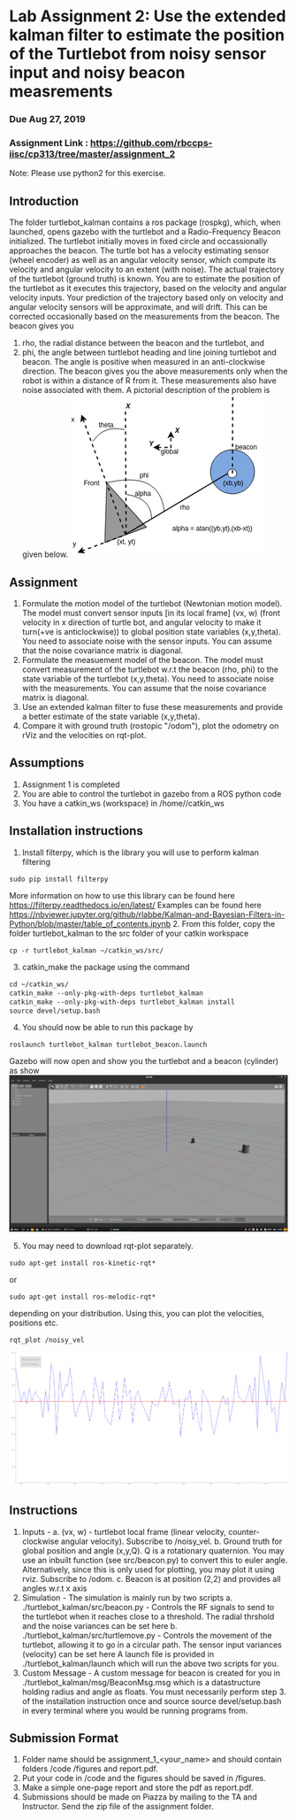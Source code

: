 # Lab Assignment 2: Use the extended kalman filter to estimate the position of the Turtlebot from noisy sensor input and noisy beacon measrements
### Due Aug 27, 2019
### Assignment Link : https://github.com/rbccps-iisc/cp313/tree/master/assignment_2

Note: Please use python2 for this exercise.

## Introduction
The folder turtlebot_kalman contains a ros package (rospkg), which, when launched, opens gazebo with the turtlebot and a Radio-Frequency Beacon initialized.
The turtlebot initially moves in fixed circle and occassionally approaches the beacon. 
The turtle bot has a velocity estimating sensor (wheel encoder) as well as an angular velocity sensor, which compute its velocity and angular velocity to an extent (with noise). The actual trajectory of the turtlebot (ground truth) is known.
You are to estimate the position of the turtlebot as it executes this trajectory, based on the velocity and angular velocity inputs. Your prediction of the trajectory based only on velocity and angular velocity sensors will be approximate, and will drift. This can be corrected occasionally based on the measurements from the beacon. The beacon gives you 
1. rho, the radial distance between the beacon and the turtlebot, and
2. phi, the angle between turtlebot heading and line joining turtlebot and beacon. The angle is positive when measured in an anti-clockwise direction.
The beacon gives you the above measurements only when the robot is within a distance of R from it. These measurements also have noise associated with them.
A pictorial description of the problem is given below.
![Alt text](./docs/turtle.png?raw=true "Gazebo showing the simulated turtlebot and the beacon (cylinder)")


## Assignment
1. Formulate the motion model of the turtlebot (Newtonian motion model). The model must convert sensor inputs [in its local frame] (vx, w) (front velocity in x direction of turtle bot, and angular velocity to make it turn(+ve is anticlockwise))  to global position state variables (x,y,theta). You need to associate noise with the sensor inputs. You can assume that the noise covariance matrix is diagonal.
2. Formulate the measuement model of the beacon. The model must convert measurement of the turtlebot w.r.t the beacon (rho, phi) to the state variable of the turtlebot (x,y,theta). You need to associate noise with the measurements. You can assume that the noise covariance matrix is diagonal.
3. Use an extended kalman filter to fuse these measurements and provide a better estimate of the state variable (x,y,theta).
4. Compare it with ground truth (rostopic "/odom"), plot the odometry on rViz and the velocities on rqt-plot.


## Assumptions 
1. Assignment 1 is completed
2. You are able to control the turtlebot in gazebo from a ROS python code
3. You have a catkin_ws (workspace) in /home/<user-name>/catkin_ws

##  Installation instructions
1. Install filterpy, which is the library you will use to perform kalman filtering
```
sudo pip install filterpy
```
More information on how to use this library can be found here
https://filterpy.readthedocs.io/en/latest/
Examples can be found here
https://nbviewer.jupyter.org/github/rlabbe/Kalman-and-Bayesian-Filters-in-Python/blob/master/table_of_contents.ipynb
2. From this folder, copy the folder turtlebot_kalman to the src folder of your catkin workspace
```
cp -r turtlebot_kalman ~/catkin_ws/src/
```
3. catkin_make the package using the command 
```
cd ~/catkin_ws/
catkin_make --only-pkg-with-deps turtlebot_kalman
catkin_make --only-pkg-with-deps turtlebot_kalman install
source devel/setup.bash
```
4. You should now be able to run this package by 
```
roslaunch turtlebot_kalman turtlebot_beacon.launch
```
Gazebo will now open and show you the turtlebot and a beacon (cylinder) as show
![Alt text](./docs/gaz.png?raw=true "Gazebo showing the simulated turtlebot and the beacon (cylinder)")

5. You may need to download rqt-plot separately.
```
sudo apt-get install ros-kinetic-rqt*
```
or
```
sudo apt-get install ros-melodic-rqt*
```
depending on your distribution.
Using this, you can plot the velocities, positions etc.
```
rqt_plot /noisy_vel
```
![Alt text](./docs/vel.png?raw=true "Gazebo showing the simulated turtlebot and the beacon (cylinder)")


## Instructions
1. Inputs -
	a. (vx, w) - turtlebot local frame (linear velocity, counter-clockwise angular velocity). Subscribe to /noisy_vel.
	b. Ground truth for global position and angle (x,y,Q). Q is a rotationary quaternion. You may use an inbuilt function (see src/beacon.py) to convert this to euler angle. Alternatively, 
		since this is only used for plotting, you may plot it using rviz.  Subscribe to /odom. 
	c. Beacon is at position (2,2) and provides all angles w.r.t x axis
2. Simulation - 
The simulation is mainly run by two scripts
    a. ./turtlebot_kalman/src/beacon.py - Controls the RF signals to send to the turtlebot when it reaches close to a threshold. The radial thrshold and the noise variances can be set here
    b. ./turtlebot_kalman/src/turtlemove.py - Controls the movement of the turtlebot, allowing it to go in a circular path. The sensor input variances (velocity) can be set here
A launch file is provided in ./turtlebot_kalman/launch which will run the above two scripts for you. 
3. Custom Message - 
A custom message for beacon is created for you in ./turtlebot_kalman/msg/BeaconMsg.msg which is a datastructure holding radius and angle as floats. You must necessarily perform step 3. of the installation instruction once and
source source devel/setup.bash in every terminal where you would be running programs from.




## Submission Format
1. Folder name should be assignment_1_\<your_name\> and should contain folders /code /figures and report.pdf.
2. Put your code in \/code and the figures should be saved in \/figures.
3. Make a simple one-page report and store the pdf as report.pdf.
4. Submissions should be made on Piazza by mailing to the TA and Instructor. Send the zip file of the assignment folder.

